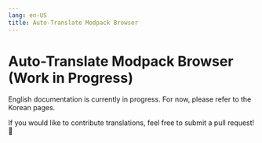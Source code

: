 ```yaml
---
lang: en-US
title: Auto-Translate Modpack Browser
---
```


# Auto-Translate Modpack Browser (Work in Progress)

English documentation is currently in progress. For now, please refer to the Korean pages.

If you would like to contribute translations, feel free to submit a pull request! 🙌 